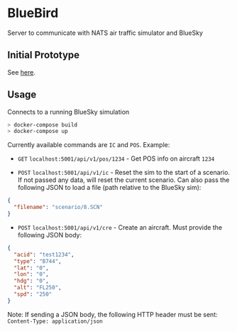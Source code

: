 
# BlueBird

Server to communicate with NATS air traffic simulator and BlueSky

## Initial Prototype

See [here](docs/InitialProto.md).

## Usage

Connects to a running BlueSky simulation

```bash
> docker-compose build
> docker-compose up
```

Currently available commands are `IC` and `POS`. Example:

- `GET` `localhost:5001/api/v1/pos/1234` - Get POS info on aircraft `1234`

- `POST` `localhost:5001/api/v1/ic` - Reset the sim to the start of a scenario. If not passed any data, will reset the current scenario. Can also pass the following JSON to load a file (path relative to the BlueSky sim):
```json
{
  "filename": "scenario/8.SCN"
}
```

- `POST` `localhost:5001/api/v1/cre` - Create an aircraft. Must provide the following JSON body:
```json
{
  "acid": "test1234",
  "type": "B744",
  "lat": "0",
  "lon": "0",
  "hdg": "0",
  "alt": "FL250",
  "spd": "250"
}
```

Note: If sending a JSON body, the following HTTP header must be sent: `Content-Type: application/json`